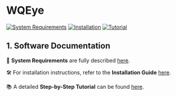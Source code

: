# WQEye

[![System Requirements](https://img.shields.io/badge/System%20Requirements-PDF%20Guide-lightgrey)](docs/SystemRequirements.pdf)
[![Installation](https://img.shields.io/badge/Installation-PDF%20Guide-green)](docs/Installation.pdf)
[![Tutorial](https://img.shields.io/badge/Step--by--Step%20Tutorial-PDF%20Guide-blue)](docs/Step-by-Step.pdf)

## 1. Software Documentation
📄 **System Requirements** are fully described [here](docs/SystemRequirements.pdf).

🛠️ For installation instructions, refer to the **Installation Guide** [here](docs/Installation.pdf).

📚 A detailed **Step-by-Step Tutorial** can be found [here](docs/Step-by-Step.pdf).

